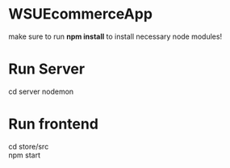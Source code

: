 # WSUEcommerceApp

make sure to run **npm install** to install necessary node modules!

# Run Server
cd server 
nodemon

# Run frontend
cd store/src  
npm start
